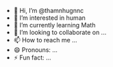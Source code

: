 - 👋 Hi, I’m @thamnhugnnc
- 👀 I’m interested in human
- 🌱 I’m currently learning Math
- 💞️ I’m looking to collaborate on ...
- 📫 How to reach me ...
- 😄 Pronouns: ...
- ⚡ Fun fact: ...

<!---
thamnhugnnc/thamnhugnnc is a ✨ special ✨ repository because its `README.md` (this file) appears on your GitHub profile.
You can click the Preview link to take a look at your changes.
--->
